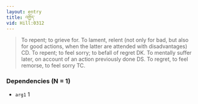 ```yaml
---
layout: entry
title: འགྱོད་
vid: Hill:0312
---
```

> To repent; to grieve for\. To lament, relent (not only for bad, but also for good actions, when the latter are attended with disadvantages) CD\. To repent; to feel sorry; to befall of regret DK\. To mentally suffer later, on account of an action previously done DS\. To regret, to feel remorse, to feel sorry TC\.


### Dependencies (N = 1)
* `arg1` 1
